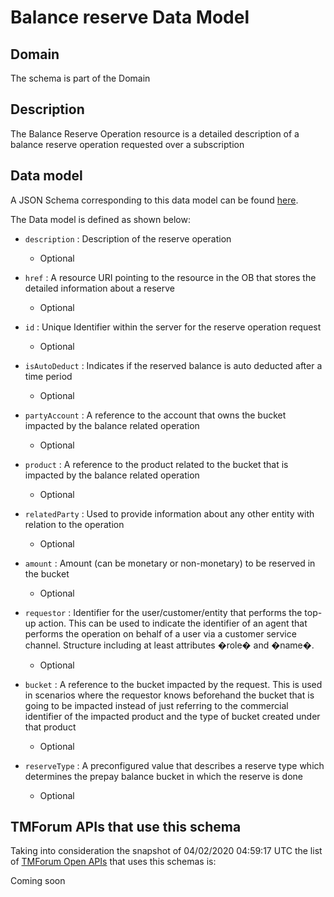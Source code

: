 # Balance reserve Data Model

## Domain

The  schema is part of the  Domain

## Description

The Balance Reserve Operation resource is a detailed description of a balance reserve operation requested over a subscription

## Data model

A JSON Schema corresponding to this data model can be found
[here](https://github.com/tmforum-rand/schemas/blob/candidates/Customer/BalanceReserve.schema.json).

The Data model is defined as shown below:

- `description` : Description of the reserve operation

  - Optional


- `href` : A resource URI pointing to the resource in the OB that stores the detailed information about a reserve

  - Optional


- `id` : Unique Identifier within the server for the reserve operation request

  - Optional


- `isAutoDeduct` : Indicates if the reserved balance is auto deducted after a time period

  - Optional


- `partyAccount` : A reference to the account that owns the bucket impacted by the balance related operation

  - Optional


- `product` : A reference to the product related to the bucket that is impacted by the balance related operation

  - Optional


- `relatedParty` : Used to provide information about any other entity with relation to the operation

  - Optional


- `amount` : Amount (can be monetary or non-monetary) to be reserved in the bucket

  - Optional


- `requestor` : Identifier for the user/customer/entity that performs the top-up action. This can be used to indicate the identifier of an agent that performs the operation on behalf of a user via a customer service channel. Structure including at least attributes �role� and �name�.

  - Optional


- `bucket` : A reference to the bucket impacted by the request. This is used in scenarios where the requestor knows beforehand the bucket that is going to be impacted instead of just referring to the commercial identifier of the impacted product and the type of bucket created under that product

  - Optional


- `reserveType` : A preconfigured value that describes a reserve type which determines the prepay balance bucket in which the reserve is done

  - Optional






## TMForum APIs that use this schema

Taking into consideration the snapshot of 04/02/2020 04:59:17 UTC the list of [TMForum Open APIs](https://www.tmforum.org/open-apis/) that uses this schemas is:

Coming soon